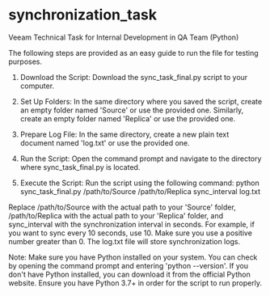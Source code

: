 # synchronization_task
Veeam Technical Task for Internal Development in QA Team (Python)

The following steps are provided as an easy guide to run the file for testing purposes.

1. Download the Script: Download the sync_task_final.py script to your computer.
   
2. Set Up Folders: In the same directory where you saved the script, create an empty folder named 'Source' or use the provided one. Similarly, create an empty folder named 'Replica' or use the provided one.

3. Prepare Log File: In the same directory, create a new plain text document named 'log.txt' or use the provided one.

4. Run the Script: Open the command prompt and navigate to the directory where sync_task_final.py is located.

5. Execute the Script: Run the script using the following command:
      python sync_task_final.py /path/to/Source /path/to/Replica sync_interval log.txt

Replace /path/to/Source with the actual path to your 'Source' folder, /path/to/Replica with the actual path to your 'Replica' folder, and sync_interval with the synchronization interval in seconds. For example, if you want to sync every 10 seconds, use 10. Make sure you use a positive number greater than 0. The log.txt file will store synchronization logs.

Note: Make sure you have Python installed on your system. You can check by opening the command prompt and entering 'python --version'. If you don't have Python installed, you can download it from the official Python website. Ensure you have Python 3.7+ in order for the script to run properly.
